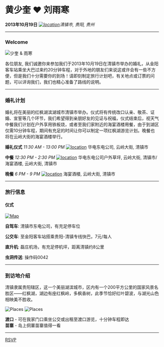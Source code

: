 # 黄少奎 ❤ 刘雨寒
**2013年10月19日**
*[![location](https://raw.github.com/shaqhuang/wedding/master/img/location.png)][1]清镇市, 贵阳, 贵州*

------------------------

### Welcome

![少奎 & 雨寒](https://raw.github.com/shaqhuang/wedding/master/img/shaqandyuhan.JPG)

各位朋友, 我们诚邀你来参加我们于2013年10月19日在清镇市举办的婚礼，从金阳客车站乘坐大巴过来约20分钟车程，对于外地的朋友们来说这或许会有一些不方便，但是我们十分需要你的到场！请即刻制定旅行计划吧，有关地点或订票的问题，可以详询我们，我们也精心准备了路线的说明。

------------------------

### 婚礼计划

婚礼将在美丽的红枫湖滨湖城市清镇市举办。仪式将有传统改口认亲、敬茶、证婚、宣誓等几个环节，我们希望得到亲朋好友的见证与祝福，仪式结束后，视天气中餐我们计划在户外享用铁板烧，或者至我们家附近的海宴酒楼用餐，由于到湖区仅需10分钟车程，期间有充足的时间让你可以制定一项红枫湖游览计划。晚餐也将在云岭大街的海宴酒楼举行。

**婚礼仪式** *11:30 AM - 13:00 PM*
[![location](https://raw.github.com/shaqhuang/wedding/master/img/location.png)][1]
华电东电公司, 云岭大街, 清镇市


**中餐** *12:30 PM - 2:30 PM*
[![location](https://raw.github.com/shaqhuang/wedding/master/img/location.png)][3]
华电东电公司户外草坪, 云岭大街, 清镇市/海宴酒楼, 云岭大街, 清镇市


**晚餐** *6 PM - 9 PM*
[![location](https://raw.github.com/shaqhuang/wedding/master/img/location.png)][2]
海宴酒楼, 云岭大街, 清镇市

------------------------

### 旅行信息

#### 仪式

[![Map](https://raw.github.com/shaqhuang/wedding/master/img/map.png)][1]


**自驾车**: 清镇市东电公司，有充足停车位

**公交车**: 至金阳客车站搭乘贵阳-清镇专线快巴，7元/每人

**直升机**: 磊庄机场，有充足停机坪，距离清镇约8公里

**虫洞传送**: 操作码0042 


------------------------

### 到访地介绍

清镇隶属贵阳辖区，这一个美丽湖滨城市，区内有一个200平方公里的国家风景名胜区——红枫湖，湖边有座红枫岭，多枫香树，此季节恰好红叶碧波，与湖光山色相映美不胜收。

![Places](https://raw.github.com/shaqhuang/wedding/master/img/hongfeng-map.png)
![Places](https://raw.github.com/shaqhuang/wedding/master/img/all.png)

**渡口** - 可在我家门口乘坐公交或出租至渡口游览，十分钟车程即达  
**苗寨** - 岛上侗寨苗寨值得一看

------------------------

[RSVP](https://github.com/shaqhuang/wedding/issues)

[1]: http://j.map.baidu.com/Fyb4l
[2]: http://j.map.baidu.com/CQmAl
[3]: http://j.map.baidu.com/Fyb4l
